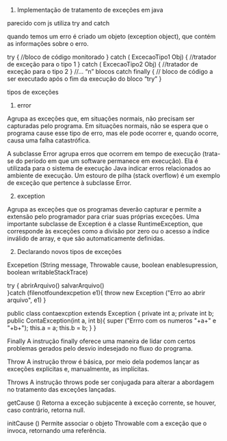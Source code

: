 1. Implementação de tratamento de exceções em java

parecido com js utiliza try and catch

quando temos um erro é criado um objeto (exception object), que contém as informações sobre o erro.

try {
	//bloco de código monitorado
}
catch ( ExcecaoTipo1 Obj) {
	//tratador de exceção para o tipo 1
}
catch ( ExcecaoTipo2 Obj) {
	//tratador de exceção para o tipo 2
}
//... “n” blocos catch
finally {
	// bloco de código a ser executado após o fim da execução do bloco “try”
}

tipos de exceções

1.  error

Agrupa as exceções que, em situações normais, não precisam ser capturadas pelo programa. Em situações normais, não se espera que o programa cause esse tipo de erro, mas ele pode ocorrer e, quando ocorre, causa uma falha catastrófica.

A subclasse Error agrupa erros que ocorrem em tempo de execução (trata-se do período em que um software permanece em execução). Ela é utilizada para o sistema de execução Java indicar erros relacionados ao ambiente de execução. Um estouro de pilha (stack overflow) é um exemplo de exceção que pertence à subclasse Error.


2.  exception

Agrupa as exceções que os programas deverão capturar e permite a extensão pelo programador para criar suas próprias exceções. Uma importante subclasse de Exception é a classe RuntimeException, que corresponde às exceções como a divisão por zero ou o acesso a índice inválido de array, e que são automaticamente definidas.


2.  Declarando novos tipos de exceções

Excepetion (String message, Throwable cause, boolean enablesupression, boolean writableStackTrace)


try {
    abrirArquivo()
    salvarArquivo()   
}catch (filenotfoundexcpetion e1){
    throw new Exception ("Erro ao abrir arquivo", e1)
}


public class contaexcption extends Exception {
    private int a;
    private int b;
    public ContaException(int a, int b){
        super ("Errro com os numeros "+a+" e "+b+");
        this.a = a;
        this.b = b;
    }
}

Finally
A instrução finally oferece uma maneira de lidar com certos problemas gerados pelo desvio indesejado no fluxo do programa.

Throw
A instrução throw é básica, por meio dela podemos lançar as exceções explícitas e, manualmente, as implícitas.

Throws
A instrução throws pode ser conjugada para alterar a abordagem no tratamento das exceções lançadas.

getCause ()
Retorna a exceção subjacente à exceção corrente, se houver, caso contrário, retorna null.

initCause ()
Permite associar o objeto Throwable com a exceção que o invoca, retornando uma referência.